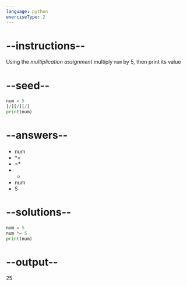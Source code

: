 ```yaml
---
language: python
exerciseType: 2
---
```


# --instructions--

Using the *multiplication assignment* multiply `num` by 5, then print its value

# --seed--

```python
num = 5
[/][/][/]
print(num)
```

# --answers--

- num 
- *= 
- =* 
- - 
- num 
- 5

# --solutions--

```python
num = 5
num *= 5
print(num)
```

# --output--

25
